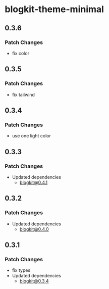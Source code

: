 # blogkit-theme-minimal

## 0.3.6

### Patch Changes

- fix color

## 0.3.5

### Patch Changes

- fix tailwind

## 0.3.4

### Patch Changes

- use one light color

## 0.3.3

### Patch Changes

- Updated dependencies
  - blogkit@0.4.1

## 0.3.2

### Patch Changes

- Updated dependencies
  - blogkit@0.4.0

## 0.3.1

### Patch Changes

- fix types
- Updated dependencies
  - blogkit@0.3.4
